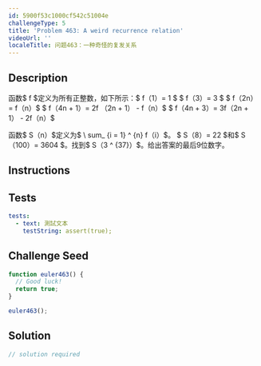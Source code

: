 ```yaml
---
id: 5900f53c1000cf542c51004e
challengeType: 5
title: 'Problem 463: A weird recurrence relation'
videoUrl: ''
localeTitle: 问题463：一种奇怪的复发关系
---
```


## Description
<section id="description">函数$ f $定义为所有正整数，如下所示：$ f（1）= 1 $ $ f（3）= 3 $ $ f（2n）= f（n）$ $ f（4n + 1）= 2f （2n + 1） -  f（n）$ $ f（4n + 3）= 3f（2n + 1） -  2f（n）$ <p>函数$ S（n）$定义为$ \ sum_ {i = 1} ^ {n} f（i）$。 $ S（8）= 22 $和$ S（100）= 3604 $。找到$ S（3 ^ {37}）$。给出答案的最后9位数字。 </p></section>

## Instructions
<section id="instructions">
</section>

## Tests
<section id='tests'>

```yml
tests:
  - text: 測試文本
    testString: assert(true);

```

</section>

## Challenge Seed
<section id='challengeSeed'>

<div id='js-seed'>

```js
function euler463() {
  // Good luck!
  return true;
}

euler463();

```

</div>



</section>

## Solution
<section id='solution'>

```js
// solution required
```
</section>
